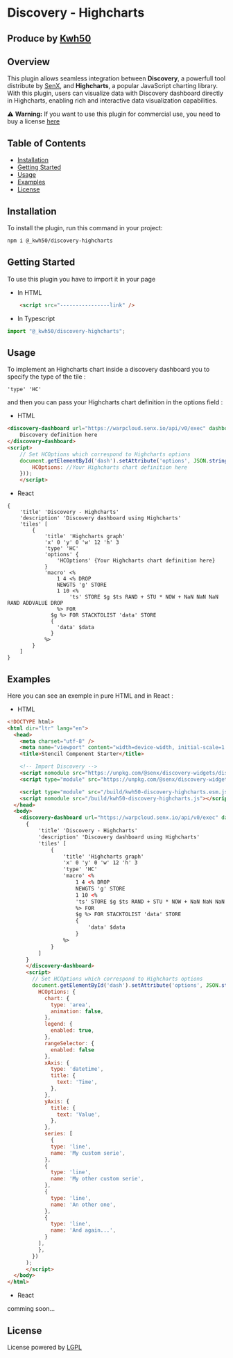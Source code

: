 # Discovery - Highcharts
## Produce by [Kwh50](https://kwh50.io)

## Overview

This plugin allows seamless integration between **Discovery**, a powerfull tool distribute by [SenX](https://senx.io), and **Highcharts**, a popular JavaScript charting library. With this plugin, users can visualize data with Discovery dashboard directly in Highcharts, enabling rich and interactive data visualization capabilities.

⚠️ **Warning:** If you want to use this plugin for commercial use, you need to buy a license [here](https://shop.highcharts.com/)


## Table of Contents

- [Installation](#installation)
- [Getting Started](#getting-started)
- [Usage](#usage)
- [Examples](#examples)
- [License](#license)

## Installation

To install the plugin, run this command in your project:

   ```bash
   npm i @_kwh50/discovery-highcharts
   ```
## Getting Started

To use this plugin you have to import it in your page

- In HTML
```html
    <script src="----------------link" />
```

- In Typescript
```ts
import "@_kwh50/discovery-highcharts";
```

## Usage

To implement an Highcharts chart inside a discovery dashboard you to specify the type of the tile :
```mc2
'type' 'HC'
```

and then you can pass your Highcharts chart definition in the options field :

- HTML
```html
<discovery-dashboard url="https://warpcloud.senx.io/api/v0/exec" dashboard-title="Discovery - Highcharts" debug id="dash">
    Discovery definition here
</discovery-dashboard>
<script>
    // Set HCOptions which correspond to Highcharts options
    document.getElementById('dash').setAttribute('options', JSON.stringify({
        HCOptions: //Your Highcharts chart definition here
    }));
    </script>
```

- React
```tsx
{
    'title' 'Discovery - Highcharts'
    'description' 'Discovery dashboard using Highcharts'
    'tiles' [
        {
            'title' 'Highcharts graph'
            'x' 0 'y' 0 'w' 12 'h' 3
            'type' 'HC'
            'options' {
                'HCOptions' {Your Highcharts chart definition here}
            }
            'macro' <%
                1 4 <% DROP 
                NEWGTS 'g' STORE
                1 10 <% 
                    'ts' STORE $g $ts RAND + STU * NOW + NaN NaN NaN RAND ADDVALUE DROP
                %> FOR
              $g %> FOR STACKTOLIST 'data' STORE
              { 
                'data' $data 
              }
            %>
        }
    ]
}
```

## Examples

Here you can see an exemple in pure HTML and in React :

- HTML

```html
<!DOCTYPE html>
<html dir="ltr" lang="en">
  <head>
    <meta charset="utf-8" />
    <meta name="viewport" content="width=device-width, initial-scale=1.0, minimum-scale=1.0, maximum-scale=5.0" />
    <title>Stencil Component Starter</title>

    <!-- Import Discovery -->
    <script nomodule src="https://unpkg.com/@senx/discovery-widgets/dist/discovery/discovery.js"></script>
    <script type="module" src="https://unpkg.com/@senx/discovery-widgets/dist/discovery/discovery.esm.js"></script>

    <script type="module" src="/build/kwh50-discovery-highcharts.esm.js"></script>
    <script nomodule src="/build/kwh50-discovery-highcharts.js"></script>
  </head>
  <body>
    <discovery-dashboard url="https://warpcloud.senx.io/api/v0/exec" dashboard-title="Discovery - Highcharts" debug id="dash">
      {
          'title' 'Discovery - Highcharts'
          'description' 'Discovery dashboard using Highcharts'
          'tiles' [
              {
                  'title' 'Highcharts graph'
                  'x' 0 'y' 0 'w' 12 'h' 3
                  'type' 'HC'
                  'macro' <%
                      1 4 <% DROP 
                      NEWGTS 'g' STORE
                      1 10 <% 
                      'ts' STORE $g $ts RAND + STU * NOW + NaN NaN NaN RAND ADDVALUE DROP 
                      %> FOR
                      $g %> FOR STACKTOLIST 'data' STORE
                      { 
                          'data' $data 
                      }
                  %>
              }
          ]
      }
      </discovery-dashboard>
      <script>
        // Set HCOptions which correspond to Highcharts options
        document.getElementById('dash').setAttribute('options', JSON.stringify({
          HCOptions: {
            chart: {
              type: 'area',
              animation: false,
            },
            legend: {
              enabled: true,
            },
            rangeSelector: {
              enabled: false
            },
            xAxis: {
              type: 'datetime',
              title: {
                text: 'Time',
              },
            },
            yAxis: {
              title: {
                text: 'Value',
              },
            },
            series: [
              {
              type: 'line',
              name: 'My custom serie',
            },
            {
              type: 'line',
              name: 'My other custom serie',
            },
            {
              type: 'line',
              name: 'An other one',
            },
            {
              type: 'line',
              name: 'And again...',
            }
          ],
          },
        })
      );
      </script>
  </body>
</html>
```

- React

comming soon...

## License

License powered by [LGPL](https://www.gnu.org/licenses/lgpl-3.0.fr.html)